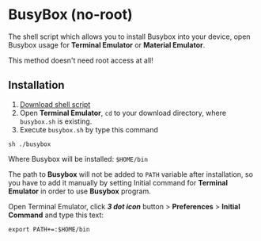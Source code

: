 # BusyBox (no-root)
The shell script which allows you to install Busybox into your device, open Busybox usage for **Terminal Emulator** or **Material Emulator**.

This method doesn't need root access at all!

## Installation

1. [Download shell script](https://github.com/HuskyDG/busybox-no-root/releases/download/v1.0/busybox.sh)
2. Open **Terminal Emulator**, `cd` to your download directory, where `busybox.sh` is existing.
3. Execute `busybox.sh` by type this command

```
sh ./busybox
```

Where Busybox will be installed: `$HOME/bin`

The path to **Busybox** will not be added to `PATH` variable after installation, so you have to add it manually by setting Initial command for **Terminal Emulator** in order to use **Busybox** program.

Open Terminal Emulator, click ***3 dot icon*** button > **Preferences** > **Initial Command** and type this text:

```
export PATH+=:$HOME/bin
```
